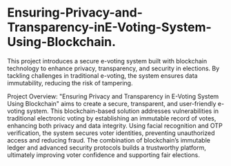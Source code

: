 # Ensuring-Privacy-and-Transparency-inE-Voting-System-Using-Blockchain.
This project introduces a secure e-voting system built with blockchain technology to enhance privacy, transparency, and security in elections. By tackling challenges in traditional e-voting, the system ensures data immutability, reducing the risk of tampering.

Project Overview:
"Ensuring Privacy and Transparency in E-Voting System Using Blockchain" aims to create a secure, transparent, and user-friendly e-voting system. This blockchain-based solution addresses vulnerabilities in traditional electronic voting by establishing an immutable record of votes, enhancing both privacy and data integrity.
Using facial recognition and OTP verification, the system secures voter identities, preventing unauthorized access and reducing fraud. The combination of blockchain’s immutable ledger and advanced security protocols builds a trustworthy platform, ultimately improving voter confidence and supporting fair elections.
